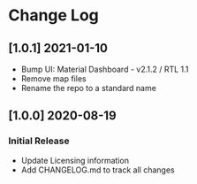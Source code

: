 # Change Log

## [1.0.1] 2021-01-10

- Bump UI: Material Dashboard - v2.1.2 / RTL 1.1
- Remove map files
- Rename the repo to a standard name

## [1.0.0] 2020-08-19
### Initial Release

- Update Licensing information
- Add CHANGELOG.md to track all changes
